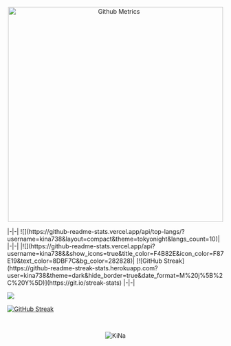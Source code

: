 <p align="center"> <img width="500" src="https://metrics.lecoq.io/kina738" alt="Github Metrics"> </p> 
|-|-|
![](https://github-readme-stats.vercel.app/api/top-langs/?username=kina738&layout=compact&theme=tokyonight&langs_count=10)|
|-|-|
|![](https://github-readme-stats.vercel.app/api?username=kina738&&show_icons=true&title_color=F4B82E&icon_color=F87E19&text_color=8DBF7C&bg_color=282828)| [![GitHub Streak](https://github-readme-streak-stats.herokuapp.com?user=kina738&theme=dark&hide_border=true&date_format=M%20j%5B%2C%20Y%5D)](https://git.io/streak-stats)
|-|-|


![](https://activity-graph.herokuapp.com/graph?username=kina738&theme=redical)

[![GitHub Streak](https://github-readme-streak-stats.herokuapp.com?user=kina738&theme=dark&hide_border=true&date_format=M%20j%5B%2C%20Y%5D)](https://git.io/streak-stats)

<br>
<p align="center"><p align="center"> <img src="https://komarev.com/ghpvc/?username=kina738" alt="KiNa"/> </p>  </p>
<br>